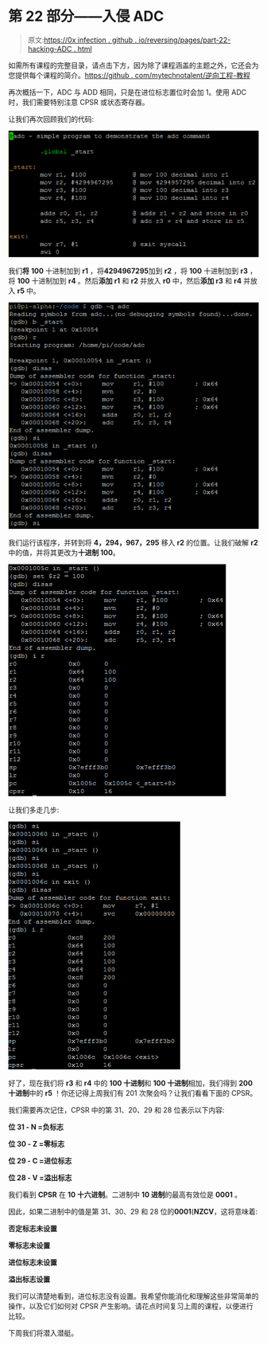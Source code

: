 # 第 22 部分——入侵 ADC

> 原文:[https://0x infection . github . io/reversing/pages/part-22-hacking-ADC . html](https://0xinfection.github.io/reversing/pages/part-22-hacking-adc.html)

如需所有课程的完整目录，请点击下方，因为除了课程涵盖的主题之外，它还会为您提供每个课程的简介。[https://github . com/mytechnotalent/逆向工程-教程](https://github.com/mytechnotalent/Reverse-Engineering-Tutorial)

再次概括一下，ADC 与 ADD 相同，只是在进位标志置位时会加 1。使用 ADC 时，我们需要特别注意 CPSR 或状态寄存器。

让我们再次回顾我们的代码:

![](img/b395215849b14824336f60397cbfbb10.png)

我们**将** **100** 十进制加到 **r1** ，将**4294967295**加到 **r2** ，将 **100** 十进制加到 **r3** ，将 **100** 十进制加到 **r4** 。然后**添加 r1** 和 **r2** 并放入 **r0** 中，然后**添加 r3** 和 **r4** 并放入 **r5** 中。

![](img/de744c4bb4f70e314b4775cdc2072e36.png)

我们运行该程序，并转到将 **4，294，967，295** 移入 **r2** 的位置。让我们破解 **r2** 中的值，并将其更改为**十进制 100**。

![](img/4941b9686a648b84901e7747073f0f64.png)

让我们多走几步:

![](img/c5181407b38675e0329583658158b296.png)

好了，现在我们将 **r3** 和 **r4** 中的 **100 十进制**和 **100 十进制**相加，我们得到 **200** **十进制**中的 **r5** ！你还记得上周我们有 201 次聚会吗？让我们看看下面的 CPSR。

我们需要再次记住，CPSR 中的第 31、20、29 和 28 位表示以下内容:

**位 31 - N =负标志**

**位 30 - Z =零标志**

**位 29 - C =进位标志**

**位 28 - V =溢出标志**

我们看到 **CPSR** 在 **10 十六进制**。二进制中 **10 进制**的最高有效位是 **0001** 。

因此，如果二进制中的值是第 31、30、29 和 28 位的**0001**(**NZCV**，这将意味着:

**否定标志未设置**

**零标志未设置**

**进位标志未设置**

**溢出标志设置**

我们可以清楚地看到，进位标志没有设置。我希望你能消化和理解这些非常简单的操作，以及它们如何对 CPSR 产生影响。请花点时间复习上周的课程，以便进行比较。

下周我们将潜入潜艇。